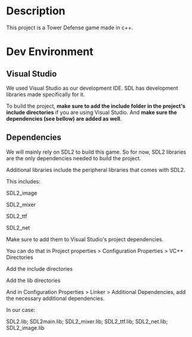 # Description
This project is a Tower Defense game made in c++.



# Dev Environment


## Visual Studio

We used Visual Studio as our development IDE. SDL has development libraries made specifically for it.

To build the project, **make sure to add the include folder in the project's include directories** if you are using Visual Studio.
And **make sure the dependencies (see bellow) are added as well**.


## Dependencies
We will mainly rely on SDL2 to build this game. So for now, SDL2 libraries are the only dependencies needed to build the project.

Additional libraries include the peripheral libraries that comes with SDL2.

This includes:

SDL2_image

SDL2_mixer

SDL2_ttf

SDL2_net

Make sure to add them to Visual Studio's project dependencies.

You can do that in Project properties > Configuration Properties > VC++ Directories

Add the include directories

Add the lib directories


And in Configuration Properties > Linker > Additional Dependencies, add the necessary additional dependencies.

In our case:

SDL2.lib; SDL2main.lib; SDL2_mixer.lib; SDL2_ttf.lib; SDL2_net.lib; SDL2_image.lib
